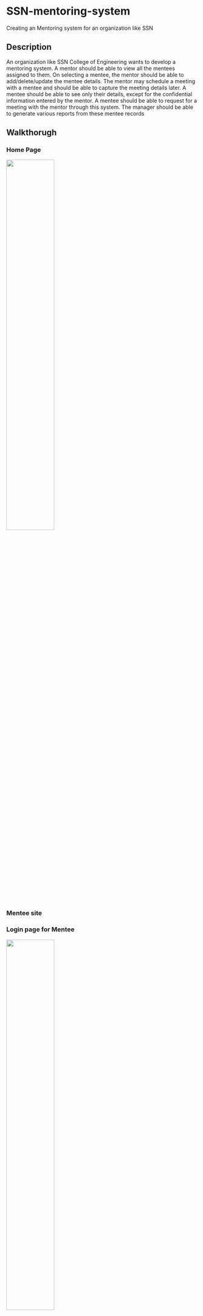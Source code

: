 # SSN-mentoring-system
Creating an Mentoring system for an organization like SSN

## Description 
An organization like SSN College of Engineering wants to develop a mentoring system. A
mentor should be able to view all the mentees assigned to them. On selecting a mentee, the
mentor should be able to add/delete/update the mentee details. The mentor may schedule a
meeting with a mentee and should be able to capture the meeting details later. A mentee
should be able to see only their details, except for the confidential information entered by the
mentor. A mentee should be able to request for a meeting with the mentor through this
system. The manager should be able to generate various reports from these mentee records

## Walkthorugh

### Home Page
<img src="/images/Screenshot 2023-12-14 203540.png" width=50%>

### Mentee site
### Login page for Mentee
<img src="/images/Screenshot 2023-12-14 213713.png" width=50%>

### Option for Mentee
<img src="/images/Screenshot 2023-12-14 213747.png" width=50%>

### Personal Details of Mentee
<img src="/images/Screenshot 2023-12-14 213803.png" width=50%>

### Mark details of Mentee
<img src="/images/Screenshot 2023-12-14 213838.png" width=50%>

### Mentor site
### Login for Mentor
<img src="/images/Screenshot 2023-12-14 215832.png" width=50%>

### Mentees assigned to a Mentor
<img src="/images/Screenshot 2023-12-14 214212.png" width=50%>

### Meeting with a Mentee
<img src="/images/Screenshot 2023-12-14 214300.png" width=50%>

### Select date and time for meeting
<img src="/images/Screenshot 2023-12-14 214342.png" width=50%>

### Selecting date and sending mail 
<img src="/images/Screenshot 2023-12-14 214353.png" width=50%>

### Sample mail recieved from Mentor
<img src="/images/Screenshot 2023-12-14 215636.png" width=50%>

### Manager site
### After Logged in
<img src="/images/Screenshot 2023-12-15 073933.png" width=50%>

### Reports of mark for BEEE subject
<img src="/images/Screenshot 2023-12-15 073703.png" width=25%>  <img src="/images/Screenshot 2023-12-15 073721.png" width=25%>

## Tools used
1) Tkinter    - Creating GUI
2) Python     - Implementing Data Structures Algorithms
3) Matplotlib - Visualtion
4) SMTP       - To send mail to Mentee by Mentor

## Algorithms used

### 1) AVL TREE

As all the Mentees are assigned to a Mentor. if we use linked list searching for a Mentee by a Mentor takes O(n) time complexity.
But by implementing AVL Tree the height of the tree is balanced so that searching takes O(log(n))

### 2) Linked List

All the Mentor and reference of their Mentees are in a linked list . Whereas Mentees are stored as AVL Tree

### 3) Hash Table
To store the login credentials of Mentee,Mentor,Manager . The reason for choosing Hash Table rather than dictionary is because of the time complexity as the average time complexity of Hash Table is O(1)

### 4) Arrays
1-Dimensional Array to store CAT-1 and CAT-2 marks of the students

## Visualization

### Manager side
To show the overall report to the manager we used Matplotlib for visualising the data which is stored in form of text file.
By Clicking a particular Mentor, The Manager could able to see the mark details of the corresponding Mentees in form of pie chart and bar graph

### Furture works
To generate an online meeting using zoom api
